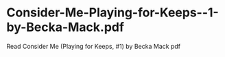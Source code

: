 # Consider-Me-Playing-for-Keeps--1-by-Becka-Mack.pdf
Read Consider Me (Playing for Keeps, #1) by Becka Mack pdf
